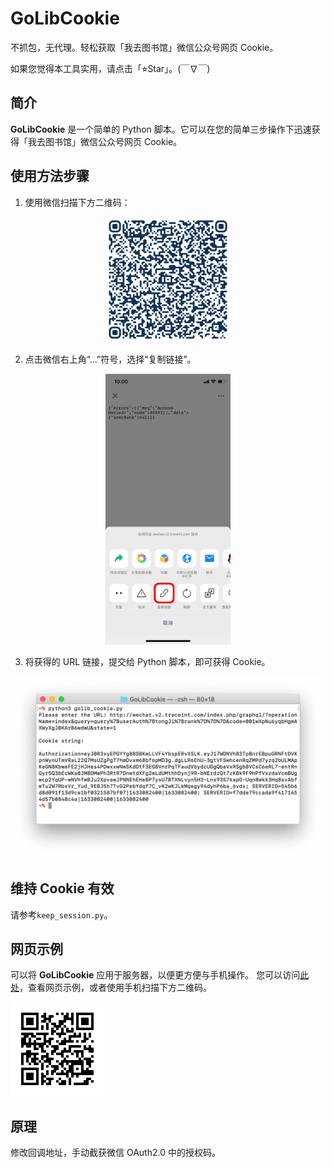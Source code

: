 # GoLibCookie

不抓包，无代理。轻松获取「我去图书馆」微信公众号网页 Cookie。

如果您觉得本工具实用，请点击「⭐︎Star」。(￣∇￣)


## 简介

**GoLibCookie** 是一个简单的 Python 脚本。它可以在您的简单三步操作下迅速获得「我去图书馆」微信公众号网页 Cookie。


## 使用方法步骤
1. 使用微信扫描下方二维码：    
<center><img src="qr.png" width="200" /></center>

2. 点击微信右上角“…”符号，选择“复制链接”。
<center><img src=".readme_img/copy-url.png" width="200" /></center>

3. 将获得的 URL 链接，提交给 Python 脚本，即可获得 Cookie。
<center><img src=".readme_img/python.png" /></center>


## 维持 Cookie 有效
请参考`keep_session.py`。


## 网页示例

可以将 **GoLibCookie** 应用于服务器，以便更方便与手机操作。
您可以访问[此处](http://jpn.vomega.net/golib_cookie/)，查看网页示例，或者使用手机扫描下方二维码。

<img src=".readme_img/sample.png" width="150"  />


## 原理

修改回调地址，手动截获微信 OAuth2.0 中的授权码。
